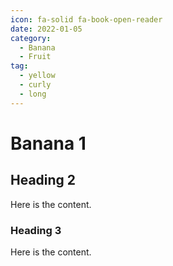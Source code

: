 ```yaml
---
icon: fa-solid fa-book-open-reader
date: 2022-01-05
category:
  - Banana
  - Fruit
tag:
  - yellow
  - curly
  - long
---
```


# Banana 1

## Heading 2

Here is the content.

### Heading 3

Here is the content.

